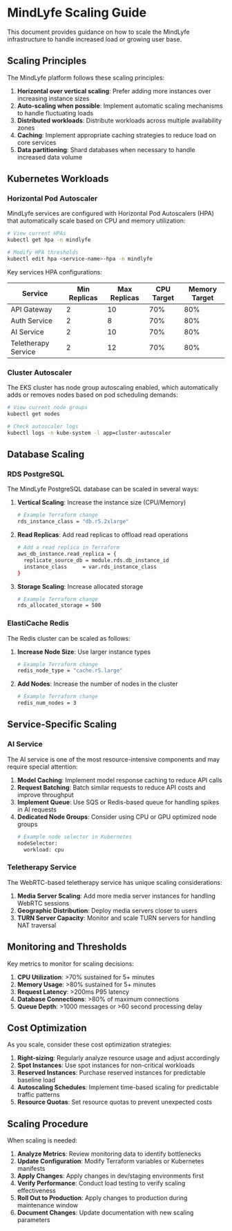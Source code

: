 # MindLyfe Scaling Guide

This document provides guidance on how to scale the MindLyfe infrastructure to handle increased load or growing user base.

## Scaling Principles

The MindLyfe platform follows these scaling principles:

1. **Horizontal over vertical scaling**: Prefer adding more instances over increasing instance sizes
2. **Auto-scaling when possible**: Implement automatic scaling mechanisms to handle fluctuating loads
3. **Distributed workloads**: Distribute workloads across multiple availability zones
4. **Caching**: Implement appropriate caching strategies to reduce load on core services
5. **Data partitioning**: Shard databases when necessary to handle increased data volume

## Kubernetes Workloads

### Horizontal Pod Autoscaler

MindLyfe services are configured with Horizontal Pod Autoscalers (HPA) that automatically scale based on CPU and memory utilization:

```bash
# View current HPAs
kubectl get hpa -n mindlyfe

# Modify HPA thresholds
kubectl edit hpa <service-name>-hpa -n mindlyfe
```

Key services HPA configurations:

| Service | Min Replicas | Max Replicas | CPU Target | Memory Target |
|---------|--------------|--------------|------------|---------------|
| API Gateway | 2 | 10 | 70% | 80% |
| Auth Service | 2 | 8 | 70% | 80% |
| AI Service | 2 | 10 | 70% | 80% |
| Teletherapy Service | 2 | 12 | 70% | 80% |

### Cluster Autoscaler

The EKS cluster has node group autoscaling enabled, which automatically adds or removes nodes based on pod scheduling demands:

```bash
# View current node groups
kubectl get nodes

# Check autoscaler logs
kubectl logs -n kube-system -l app=cluster-autoscaler
```

## Database Scaling

### RDS PostgreSQL

The MindLyfe PostgreSQL database can be scaled in several ways:

1. **Vertical Scaling**: Increase the instance size (CPU/Memory)
   ```bash
   # Example Terraform change
   rds_instance_class = "db.r5.2xlarge"
   ```

2. **Read Replicas**: Add read replicas to offload read operations
   ```bash
   # Add a read replica in Terraform
   aws_db_instance.read_replica = {
     replicate_source_db = module.rds.db_instance_id
     instance_class     = var.rds_instance_class
   }
   ```

3. **Storage Scaling**: Increase allocated storage
   ```bash
   # Example Terraform change
   rds_allocated_storage = 500
   ```

### ElastiCache Redis

The Redis cluster can be scaled as follows:

1. **Increase Node Size**: Use larger instance types
   ```bash
   # Example Terraform change
   redis_node_type = "cache.r5.large"
   ```

2. **Add Nodes**: Increase the number of nodes in the cluster
   ```bash
   # Example Terraform change
   redis_num_nodes = 3
   ```

## Service-Specific Scaling

### AI Service

The AI service is one of the most resource-intensive components and may require special attention:

1. **Model Caching**: Implement model response caching to reduce API calls
2. **Request Batching**: Batch similar requests to reduce API costs and improve throughput
3. **Implement Queue**: Use SQS or Redis-based queue for handling spikes in AI requests
4. **Dedicated Node Groups**: Consider using CPU or GPU optimized node groups
   ```bash
   # Example node selector in Kubernetes
   nodeSelector:
     workload: cpu
   ```

### Teletherapy Service

The WebRTC-based teletherapy service has unique scaling considerations:

1. **Media Server Scaling**: Add more media server instances for handling WebRTC sessions
2. **Geographic Distribution**: Deploy media servers closer to users
3. **TURN Server Capacity**: Monitor and scale TURN servers for handling NAT traversal

## Monitoring and Thresholds

Key metrics to monitor for scaling decisions:

1. **CPU Utilization**: >70% sustained for 5+ minutes
2. **Memory Usage**: >80% sustained for 5+ minutes
3. **Request Latency**: >200ms P95 latency
4. **Database Connections**: >80% of maximum connections
5. **Queue Depth**: >1000 messages or >60 second processing delay

## Cost Optimization

As you scale, consider these cost optimization strategies:

1. **Right-sizing**: Regularly analyze resource usage and adjust accordingly
2. **Spot Instances**: Use spot instances for non-critical workloads
3. **Reserved Instances**: Purchase reserved instances for predictable baseline load
4. **Autoscaling Schedules**: Implement time-based scaling for predictable traffic patterns
5. **Resource Quotas**: Set resource quotas to prevent unexpected costs

## Scaling Procedure

When scaling is needed:

1. **Analyze Metrics**: Review monitoring data to identify bottlenecks
2. **Update Configuration**: Modify Terraform variables or Kubernetes manifests
3. **Apply Changes**: Apply changes in dev/staging environments first
4. **Verify Performance**: Conduct load testing to verify scaling effectiveness
5. **Roll Out to Production**: Apply changes to production during maintenance window
6. **Document Changes**: Update documentation with new scaling parameters